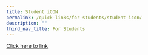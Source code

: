 ```yaml
---
title: Student iCON
permalink: /quick-links/for-students/student-icon/
description: ""
third_nav_title: For Students
---
```

[Click here to link](https://workspace.google.com/dashboard)